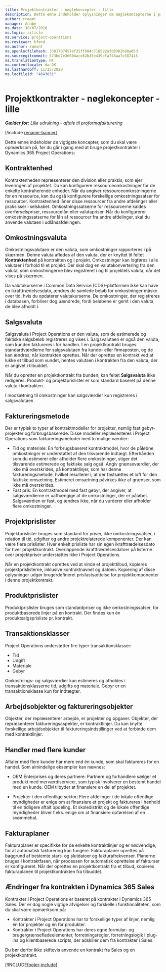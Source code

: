 ```yaml
---
title: Projektkontrakter - nøglekoncepter - lille
description: Dette emne indeholder oplysninger om nøglekoncepterne i projektkontrakter.
author: rumant
manager: Annbe
ms.date: 10/07/2020
ms.topic: article
ms.service: project-operations
ms.reviewer: kfend
ms.author: rumant
ms.openlocfilehash: 3381707457ef35ff604c716592afd8382b98ad5d
ms.sourcegitcommit: 573be7e36604ace82b35e439cfa748aa7c587415
ms.translationtype: HT
ms.contentlocale: da-DK
ms.lasthandoff: 11/25/2020
ms.locfileid: "4643031"
---
```

# <a name="project-contracts---key-concepts---lite"></a>Projektkontrakter - nøglekoncepter - lille

_**Gælder for:** Lille udrulning - aftale til proformafakturering_

[!include [rename-banner](~/includes/cc-data-platform-banner.md)]

Dette emne indeholder de vigtigste koncepter, som du skal være opmærksom på, før du går i gang med at bruge projektkontrakter i Dynamics 365 Project Operations:

## <a name="contracting-unit"></a>Kontraktenhed

Kontraktenheden repræsenterer den division eller praksis, som ejer leveringen af projektet. Du kan konfigurere ressourceomkostninger for de enkelte kontraherende enheder. Når du angiver ressourceomkostningerne for en ressource, kan du også konfigurere forskellige omkostningssatser for ressourcer. Kontraktenhed låner disse ressourcer fra andre afdelinger eller praksisser i selskabet. Omkostningssatserne for ressourcerne kaldes overførselspriser, ressourcelån eller valutapriser. Når du konfigurerer omkostningssatserne for lån af ressourcer fra andre afdelinger, skal du anvende valutaen i udlånsafdelingen.

## <a name="cost-currency"></a>Omkostningsvaluta

Omkostningsvalutaen er den valuta, som omkostninger rapporteres i på skærmen. Denne valuta afledes af den valuta, der er knyttet til feltet **Kontraktenhed** på kontrakten og i projekt. Omkostninger kan logføres i alle valutaer i forhold til et projekt. Der skal dog en valutakonvertering fra den valuta, som omkostningerne blev registreret i og til projektets valuta, når det vises på skærmen.

Da valutakurserne i Common Data Service (CDS)-platformen ikke kan have en ikrafttrædelsesdato, ændres de samlede beløb for omkostninger måske over tid, hvis du opdaterer valutakurserne. De omkostninger, der registreres i databasen, forbliver dog uændrede, fordi beløbene er gemt i den valuta, de blev afholdt i.

## <a name="sales-currency"></a>Salgsvaluta

Salgsvaluta i Project Operations er den valuta, som de estimerede og faktiske salgsbeløb registreres og vises i. Salgsvalutaen er også den valuta, som kunden faktureres i for handlen. I en projektkontrakt bruges standardværdierne for salgsvalutaen fra kunde- eller firmaposten, og de kan ændres, når kontrakten oprettes. Når der oprettes en kontrakt ved at lukke et tilbud som vundet, hentes valutaen i kontrakten fra den valuta, der er angivet i tilbuddet.

Når du opretter en projektkontrakt fra bunden, kan feltet **Salgsvaluta** ikke redigeres. Produkt- og projektprislister er som standard baseret på denne valuta i kontrakten.

I modsætning til omkostninger kan salgsværdier kun registreres i salgsvalutaen.

## <a name="billing-method"></a>Faktureringsmetode

Der er typisk to typer af kontraktmodeller for projekter, nemlig fast gebyr-projekter og forbrugsbaserede. Disse modeller repræsenteres i Project Operations som faktureringsmetoder med to mulige værdier:

- Tid og materiale: En forbrugsbaseret kontraktmodel, hvor de påløbne omkostninger er understøttet af den tilsvarende indtægt. Efterhånden som du estimerer eller afholder flere omkostninger, stiger det tilsvarende estimerede og faktiske salg også. Angiv grænseværdier, der ikke må overskrides, på kontraktlinjer, som har denne faktureringsmetode, hvilket resulterer i, at der fastsættes et loft for den faktiske omsætning. Estimeret omsætning påvirkes ikke af grænser, som ikke må overskrides.
- Fast pris: En kontraktmodel med fast gebyr, der angiver, at salgsværdierne er uafhængige af de omkostninger, der er påløbet. Salgsværdien er fast, og ændres ikke, når du vurderer eller afholder flere omkostninger.

## <a name="project-price-lists"></a>Projektprislister

Projektprislister bruges som standard for priser, ikke omkostningssatser, i relation til tid, udgifter og andre projektrelaterede komponenter. Der kan være flere prislister. Hver enkelt prisliste har sin egen ikrafttrædelsesdato for hver projektkontrakt. Overlappende ikrafttrædelsesdatoer på listerne over projektpriser understøttes ikke i Project Operations.

Når en projektkontrakt oprettes ved at vinde et projekttilbud, kopieres projektprislisterne, inklusive kontraktnavnet og datoen. Kopiering af disse oplysninger udgør brugerdefineret prisfastsættelse for projektkomponenter i denne projektkontrakt.

## <a name="product-price-lists"></a>Produktprislister

Produktprislister bruges som standardpriser og ikke omkostningssatser, for produktbaserede linjer på en kontrakt. Der findes kun én produktsalgsprisliste pr. kontrakt.

## <a name="transaction-classes"></a>Transaktionsklasser

Project Operations understøtter fire typer transaktionsklasser:

- Tid
- Udgift
- Materiale
- Gebyr

Omkostnings- og salgsværdier kan estimeres og afholdes i transaktionsklasserne tid, udgifts og materiale. Gebyr er en transaktionsklasse kun for indtægter.

## <a name="work-entities-and-billing-entities"></a>Arbejdsobjekter og faktureringsobjekter

Objekter, der repræsenterer arbejde, er projekter og opgaver. Objekter, der repræsenterer faktureringsaspekter, er kontraktlinjer. Du kan knytte forskellige arbejdsobjekter til faktureringsindstillinger ved at forbinde dem med kontraktlinjer.

## <a name="multi-customer-deals"></a>Handler med flere kunder

Aftaler med flere kunder har mere end én kunde, som skal faktureres for en handel. Som almindelige eksempler kan nævnes:

- OEM Enterprises og deres partnere: Partnere og forhandlere sælger et produkt med merværdiservicer, som typisk involverer en bestemt handel med en kunde. OEM tilbyder at finansiere en del af projektet. 

- Projekter i den offentlige sektor: Flere afdelinger i de lokale offentlige myndigheder er enige om at finansiere et projekt og faktureres i henhold til en tidligere aftalt opdeling. Et skoledistrikt og de lokale offentlige myndigheder bliver f.eks. enige om at finansiere opførelsen af en svømmehal.

## <a name="invoice-schedules"></a>Fakturaplaner

Fakturaplaner er specifikke for de enkelte kontraktlinjer og er nødvendige, for at automatisk fakturering kan fungere. Fakturaplaner oprettes på baggrund af bestemte start- og slutdatoer og fakturafrekvenser. Planerne bruges i kontraktfasen, når processen for automatisk oprettelse af fakturaer er konfigureret. Når der oprettes en projektkontrakt fra et tilbud, kopieres fakturaplanen til projektkontrakten fra tilbuddet.

## <a name="changes-from-the-dynamics-365-sales-contract"></a>Ændringer fra kontrakten i Dynamics 365 Sales

Kontrakter i Project Operations er baseret på kontrakter i Dynamics 365 Sales. Der er dog nogle vigtige afvigelser og forskelle i funktionaliteten, som du skal være opmærksom på:

- Kontrakter i Project Operations har to forskellige typer af linjer, nemlig én for projekter og én for produkter.
- Kontrakter i Project Operations har deres egne formular- og brugergrænsefladeelementer, forretningsregler, forretningslogik i plug-ins og klientbaserede scripts, der adskiller dem fra kontrakter i Sales.

Du bør derfor ikke skiftevis anvende en kontrakt fra Sales og en projektkontrakt.


[!INCLUDE[footer-include](../../includes/footer-banner.md)]